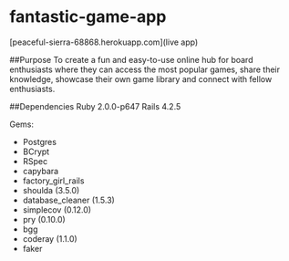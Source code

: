 # fantastic-game-app
[peaceful-sierra-68868.herokuapp.com](live app)

##Purpose
To create a fun and easy-to-use online hub for board enthusiasts where they can access the most popular games, share their knowledge, showcase their own game library and connect with fellow enthusiasts.


##Dependencies
Ruby 2.0.0-p647
Rails 4.2.5

Gems:
- Postgres
- BCrypt
- RSpec
- capybara
- factory_girl_rails
- shoulda (3.5.0)
- database_cleaner (1.5.3)
- simplecov (0.12.0)
- pry (0.10.0)
- bgg
- coderay (1.1.0)
- faker
